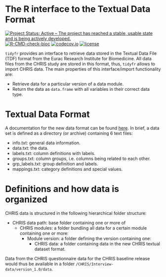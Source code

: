 # The R interface to the Textual Data Format

[![Project Status: Active – The project has reached a stable, usable state and is being actively developed.](https://www.repostatus.org/badges/latest/active.svg)](https://www.repostatus.org/#active)
[![R-CMD-check-bioc](https://github.com/EuracBiomedicalResearch/tidyfr/workflows/R-CMD-check-bioc/badge.svg)](https://github.com/EuracBiomedicalResearch/tidyfr/actions?query=workflow%3AR-CMD-check-bioc)
[![codecov.io](http://codecov.io/github/EuracBiomedicalResearch/tidyfr/coverage.svg?branch=main)](http://codecov.io/github/EuracBiomedicalResearch/tidyfr?branch=main)
[![license](https://img.shields.io/badge/license-Artistic--2.0-brightgreen.svg)](https://opensource.org/licenses/Artistic-2.0)

`tidyfr` provides an interface to retrieve data stored in the Textual Data File
(TDF) format from the Eurac Research Institute for Biomedicine. All data files
from the CHRIS study are stored in this format, thus, `tidyfr` allows to import
CHRIS data. The main properties of this interface/import functionality are:

- Retrieve data for a particular version of a data module.
- Return the data as `data.frame` with all variables in their correct data type.

# Textual Data Format

A documentation for the new data format can be found
[here](https://wiki.gm.eurac.edu/index.php?title=Textual_Dataset_Format). In
brief, a data set is defined as a directory (or archive) containing 6 text
files:

- info.txt: general data information.
- data.txt: the data.
- labels.txt: column definitions with labels.
- groups.txt: column groups, i.e. columns being related to each other.
- grp_labels.txt: group definition and labels.
- mappings.txt: category definitions and special values.

# Definitions and how data is organized

CHRIS data is structured in the following hierarchical folder structure:

- CHRIS data path: base folder containing one or more of
  - CHRIS modules: a folder bundling all data for a certain module containing
    one or more:
    - Module version: a folder defining the version containing one:
	  - CHRIS data: a folder containing data in the new CHRIS textual dataset
        format.

Data from the CHRIS questionnaire data for the CHRIS baseline release would thus
be available in a folder `/CHRIS/Interview-data/version_1.0/data`.
